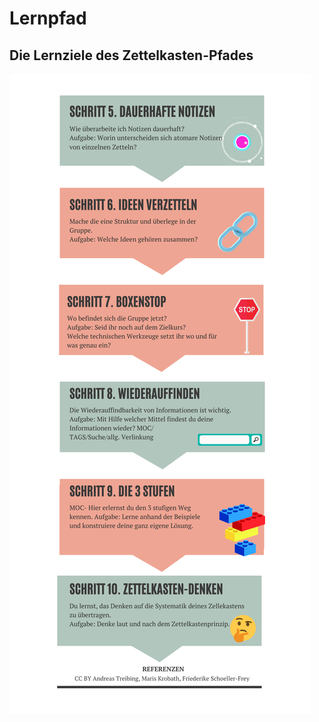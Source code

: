 # Lernpfad

## Die Lernziele des Zettelkasten-Pfades

![Zettelkasten-Lernziele und Kata überblicke](images/ZettelkastenLernziele_1.png)
